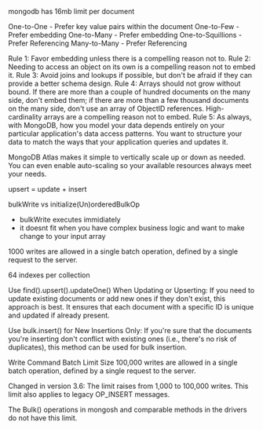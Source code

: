 mongodb has 16mb limit per document

One-to-One - Prefer key value pairs within the document
One-to-Few - Prefer embedding
One-to-Many - Prefer embedding
One-to-Squillions - Prefer Referencing
Many-to-Many - Prefer Referencing

Rule 1: Favor embedding unless there is a compelling reason not to.
Rule 2: Needing to access an object on its own is a compelling reason not to embed it.
Rule 3: Avoid joins and lookups if possible, but don't be afraid if they can provide a better schema design.
Rule 4: Arrays should not grow without bound. If there are more than a couple of hundred documents on the many side, don't embed them; if there are more than a few thousand documents on the many side, don't use an array of ObjectID references. High-cardinality arrays are a compelling reason not to embed.
Rule 5: As always, with MongoDB, how you model your data depends entirely on your particular application's data access patterns. You want to structure your data to match the ways that your application queries and updates it.

MongoDB Atlas makes it simple to vertically scale up or down as needed. You can even enable auto-scaling so your available resources always meet your needs.

upsert = update + insert

bulkWrite vs initialize(Un)orderedBulkOp

- bulkWrite executes immidiately 
- it doesnt fit when you have complex business logic and want to make change to your input array

1000 writes are allowed in a single batch operation, defined by a single request to the server.

64 indexes per collection

Use find().upsert().updateOne() When Updating or Upserting: If you need to update existing documents or add new ones if they don't exist, this approach is best. It ensures that each document with a specific ID is unique and updated if already present.

Use bulk.insert() for New Insertions Only: If you're sure that the documents you're inserting don't conflict with existing ones (i.e., there's no risk of duplicates), this method can be used for bulk insertion.


Write Command Batch Limit Size
100,000 writes are allowed in a single batch operation, defined by a single request to the server.

Changed in version 3.6: The limit raises from 1,000 to 100,000 writes. This limit also applies to legacy OP_INSERT messages.

The Bulk() operations in mongosh and comparable methods in the drivers do not have this limit.


